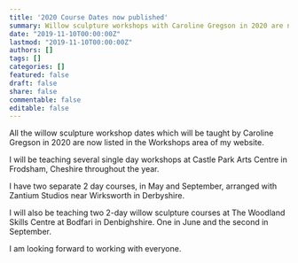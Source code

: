 ```yaml
---
title: '2020 Course Dates now published'
summary: Willow sculpture workshops with Caroline Gregson in 2020 are now available for booking.
date: "2019-11-10T00:00:00Z"
lastmod: "2019-11-10T00:00:00Z"
authors: []
tags: []
categories: []
featured: false
draft: false
share: false
commentable: false
editable: false
---
```


All the willow sculpture workshop dates which will be taught by Caroline Gregson in 2020 are now listed in the Workshops area of my website.

I will be teaching several single day workshops at Castle Park Arts Centre in Frodsham, Cheshire throughout the year.

I have two separate 2 day courses, in May and September, arranged with Zantium Studios near Wirksworth in Derbyshire.

I will also be teaching two 2-day willow sculpture courses at The Woodland Skills Centre at Bodfari in Denbighshire. One in June and the second in September.

I am looking forward to working with everyone.
